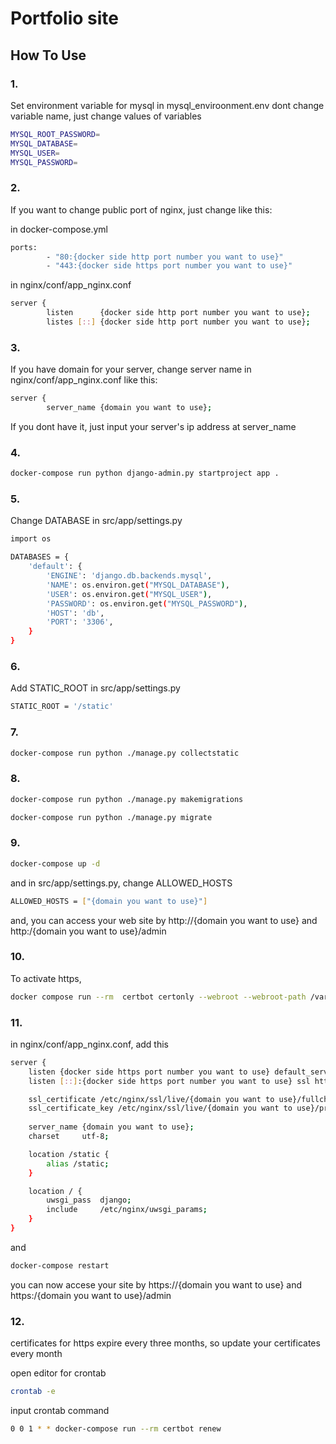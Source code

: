 # Portfolio site

## How To Use

### 1.
Set environment variable for mysql in mysql_enviroonment.env
dont change variable name, just change values of variables
```sh
MYSQL_ROOT_PASSWORD=
MYSQL_DATABASE=
MYSQL_USER=
MYSQL_PASSWORD=
```

### 2.
If you want to change public port of nginx, just change like this:

in docker-compose.yml
```sh
ports:
        - "80:{docker side http port number you want to use}"
        - "443:{docker side https port number you want to use}"
```

in nginx/conf/app_nginx.conf
```sh
server {
        listen      {docker side http port number you want to use};
        listes [::] {docker side http port number you want to use};
```
### 3.
If you have domain for your server, change server name in nginx/conf/app_nginx.conf like this:
```sh
server {
        server_name {domain you want to use};
```

If you dont have it, just input your server's ip address at server_name

### 4.
```sh
docker-compose run python django-admin.py startproject app .
```

### 5.
Change DATABASE in src/app/settings.py
```sh
import os

DATABASES = {
    'default': {
        'ENGINE': 'django.db.backends.mysql',
        'NAME': os.environ.get("MYSQL_DATABASE"),
        'USER': os.environ.get("MYSQL_USER"),
        'PASSWORD': os.environ.get("MYSQL_PASSWORD"),
        'HOST': 'db',
        'PORT': '3306',
    }
}
```

### 6.
Add STATIC_ROOT in src/app/settings.py
```sh
STATIC_ROOT = '/static'
```

### 7.
```sh
docker-compose run python ./manage.py collectstatic
```

### 8.
```sh
docker-compose run python ./manage.py makemigrations

docker-compose run python ./manage.py migrate
```

### 9.
```sh
docker-compose up -d
```

and in src/app/settings.py, change ALLOWED_HOSTS
```sh
ALLOWED_HOSTS = ["{domain you want to use}"]
```
and, you can access your web site by http://{domain you want to use} and http:/{domain you want to use}/admin


### 10.
To activate https,
```sh
docker compose run --rm  certbot certonly --webroot --webroot-path /var/www/certbot/ -d {domain you want to use}
```

### 11.
in nginx/conf/app_nginx.conf, add this
```sh
server {
    listen {docker side https port number you want to use} default_server ssl http2;
    listen [::]:{docker side https port number you want to use} ssl http2;

    ssl_certificate /etc/nginx/ssl/live/{domain you want to use}/fullchain.pem;
    ssl_certificate_key /etc/nginx/ssl/live/{domain you want to use}/privkey.pem;
    
    server_name {domain you want to use};
    charset     utf-8;

    location /static {
        alias /static;
    }

    location / {
        uwsgi_pass  django;
        include     /etc/nginx/uwsgi_params;
    }
}
```

and
```sh
docker-compose restart
```
you can now accese your site by https://{domain you want to use} and https:/{domain you want to use}/admin

### 12.
certificates for https expire every three months, so update your certificates every month

open editor for crontab
```sh
crontab -e
```

input crontab command
```sh
0 0 1 * * docker-compose run --rm certbot renew
```
